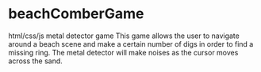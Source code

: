 # beachComberGame
html/css/js metal detector game
This game allows the user to navigate around a beach scene and make a certain number of digs in order to find a missing ring.  The metal detector will make noises as the cursor moves across the sand.

